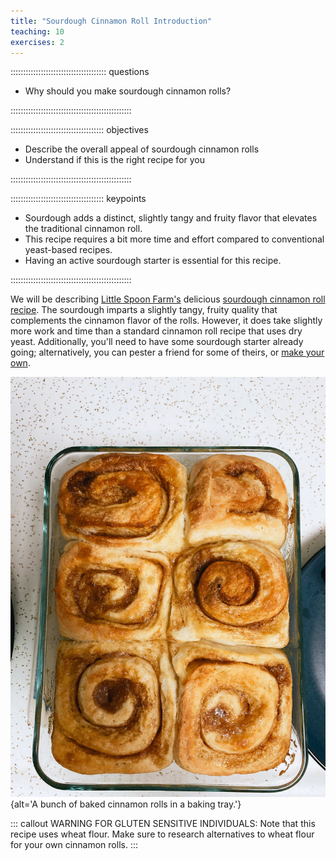 ```yaml
---
title: "Sourdough Cinnamon Roll Introduction"
teaching: 10
exercises: 2
---
```


:::::::::::::::::::::::::::::::::::::: questions 

- Why should you make sourdough cinnamon rolls?

::::::::::::::::::::::::::::::::::::::::::::::::

::::::::::::::::::::::::::::::::::::: objectives

- Describe the overall appeal of sourdough cinnamon rolls
- Understand if this is the right recipe for you

::::::::::::::::::::::::::::::::::::::::::::::::


::::::::::::::::::::::::::::::::::::: keypoints

- Sourdough adds a distinct, slightly tangy and fruity flavor that elevates the traditional cinnamon roll.
- This recipe requires a bit more time and effort compared to conventional yeast-based recipes.
- Having an active sourdough starter is essential for this recipe.

::::::::::::::::::::::::::::::::::::::::::::::::

We will be describing [Little Spoon Farm's](https://littlespoonfarm.com/) delicious [sourdough cinnamon roll recipe](https://littlespoonfarm.com/sourdough-cinnamon-rolls/). The sourdough imparts a slightly tangy, fruity quality that complements the cinnamon flavor of the rolls. However, it does take slightly more work and time than a standard cinnamon roll recipe that uses dry yeast. Additionally, you'll need to have some sourdough starter already going; alternatively, you can pester a friend for some of theirs, or [make your own](https://www.kingarthurbaking.com/recipes/sourdough-starter-recipe).


![](fig/cinnamon-rolls-out-of-the-oven.jpg){alt='A bunch of baked cinnamon rolls in a baking tray.'}

::: callout
WARNING FOR GLUTEN SENSITIVE INDIVIDUALS:
Note that this recipe uses wheat flour. Make sure to research alternatives to wheat flour for your own cinnamon rolls.
:::
